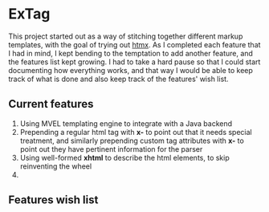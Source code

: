 # ExTag

This project started out as a way of stitching together different markup templates, with the goal of trying out [htmx](https://htmx.org/). 
As I completed each feature that I had in mind, I kept bending to the temptation to add another feature, and the features list kept growing. 
I had to take a hard pause so that I could start documenting how everything works, and that way I would be able to keep track of what is 
done and also keep track of the features' wish list.

## Current features

1. Using MVEL templating engine to integrate with a Java backend
2. Prepending a regular html tag with __x-__ to point out that it needs special treatment, and similarly prepending custom tag attributes with
__x-__ to point out they have pertinent information for the parser
3. Using well-formed __xhtml__ to describe the html elements, to skip reinventing the wheel
4. 

## Features wish list